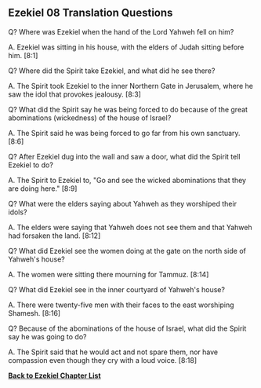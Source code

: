 ## Ezekiel 08 Translation Questions ##

Q? Where was Ezekiel when the hand of the Lord Yahweh fell on him?

A. Ezekiel was sitting in his house, with the elders of Judah sitting before him. [8:1]

Q? Where did the Spirit take Ezekiel, and what did he see there?

A. The Spirit took Ezekiel to the inner Northern Gate in Jerusalem, where he saw the idol that provokes jealousy. [8:3]

Q? What did the Spirit say he was being forced to do because of the great abominations (wickedness) of the house of Israel?

A. The Spirit said he was being forced to go far from his own sanctuary. [8:6]

Q? After Ezekiel dug into the wall and saw a door, what did the Spirit tell Ezekiel to do?

A. The Spirit to Ezekiel to, "Go and see the wicked abominations that they are doing here." [8:9]

Q? What were the elders saying about Yahweh as they worshiped their idols?

A. The elders were saying that Yahweh does not see them and that Yahweh had forsaken the land. [8:12]

Q? What did Ezekiel see the women doing at the gate on the north side of Yahweh's house?

A. The women were sitting there mourning for Tammuz. [8:14]

Q? What did Ezekiel see in the inner courtyard of Yahweh's house?

A. There were twenty-five men with their faces to the east worshiping Shamesh. [8:16]

Q? Because of the abominations of the house of Israel, what did the Spirit say he was going to do?

A. The Spirit said that he would act and not spare them, nor have compassion even though they cry with a loud voice. [8:18]

__[Back to Ezekiel Chapter List](./)__

